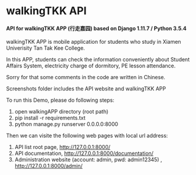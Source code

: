 # walkingTKK API

#### API for walkingTKK APP (行走嘉园) based on Django 1.11.7 /  Python 3.5.4

walkingTKK APP is mobile application for students who study in Xiamen Univerisity Tan Tak Kee College. 

In this APP, students can check the information conveniently about Student Affairs System, electricity charge of dormitory, PE lesson attendance. 



Sorry for that some comments in the code are written in Chinese.



Screenshots folder includes the API website and walkingTKK APP



To run this Demo, please do following steps:

1. open walkingAPP directory (root path)
2. pip install -r requirements.txt
3. python manage.py runserver 0.0.0.0:8000



Then we can visite the following web pages with local url address:

1. API list root page, http://127.0.0.1:8000/
2. API documentation, http://127.0.0.1:8000/documentation/
3. Administration website (account: admin, pwd: admin12345) , http://127.0.0.1:8000/admin/ 



